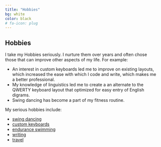 ```yaml
---
title: "Hobbies"
bg: white
color: black
# fa-icon: plug
---
```


## Hobbies
I take my Hobbies seriously. I nurture them over years and often chose those that can improve other aspects of my life. For example:
+ An interest in custom keyboards led me to improve on existing layouts, which increased the ease with which I code and write, which makes me a better professional.
+ My knowledge of linguistics led me to create a an alternate to the QWERTY keyboard layout that optimized for easy entry of English digrams.
+ Swing dancing has become a part of my fitness routine.

My serious hobbies include:
+ [swing dancing](https://www.youtube.com/user/manogna444/videos)
+ [custom keyboards](https://mull.in/tags/keyboard/)
+ [endurance swimming](https://mull.in/posts/forgetting-to-drown/)
+ [writing](https://mull.in/tags/fav/)
+ [travel](https://mull.in/posts/amazona/)

